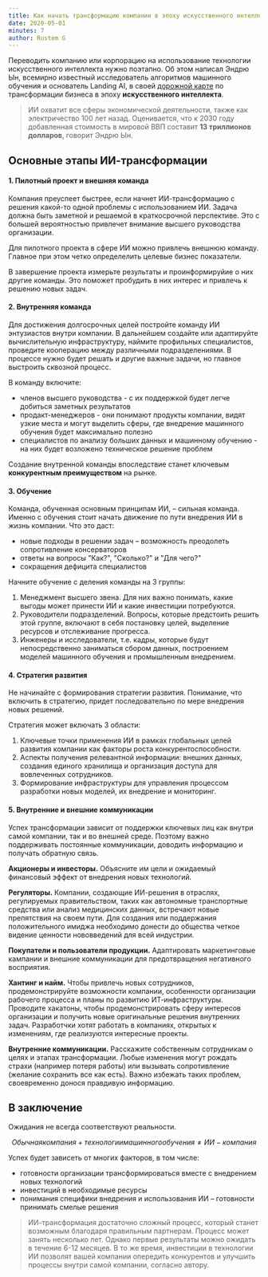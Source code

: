 ```yaml
---
title: Как начать трансформацию компании в эпоху искусственного интеллекта?
date: 2020-05-01
minutes: 7
author: Rustem G
---
```


Переводить компанию или корпорацию на использование технологии искусственного интеллекта нужно поэтапно. Об этом написал Эндрю Ын, всемирно известный исследователь алгоритмов машинного обучения и основатель Landing AI, в своей [дорожной карте](https://landing.ai/ai-transformation-playbook/) по трансформации бизнеса в эпоху __искусственного интеллекта__.

> ИИ охватит все сферы экономической деятельности, также как электричество 100 лет назад. Оценивается, что к 2030 году добавленная стоимость в мировой ВВП составит **13 триллионов долларов**, говорит Эндрю Ын.

## Основные этапы ИИ-трансформации

#### 1. Пилотный проект и внешняя команда

Компания преуспеет быстрее, если начнет ИИ-трансформацию с решения какой-то одной проблемы с использованием ИИ. Задача должна быть заметной и решаемой в краткосрочной перспективе. Это с большей вероятностью привлечет внимание высшего руководства организации.

Для пилотного проекта в сфере ИИ можно привлечь внешнюю команду. Главное при этом четко определелить целевые бизнес показатели.

В завершение проекта измерьте результаты и проинформируйие о них другие команды. Это поможет пробудить в них интерес и привлечь к решению новых задач.

#### 2. Внутренняя команда

Для достижения долгосрочных целей постройте команду ИИ энтузиастов внутри компании. В дальнейшем создайте или адаптируйте вычислительную инфраструктуру, наймите профильных специалистов, проведите кооперацию между различными подразделениями. В процессе нужно будет решать и другие важные задачи, но главное выстроить сквозной процесс.

В команду включите:
- членов высшего руководства - с их поддержкой будет легче добиться заметных результатов
- продакт-менеджеров - они понимают продукты компании, видят узкие места и могут выделить сферы, где внедрение машинного обучения будет максимально полезно
- специалистов по анализу больших данных и машинному обучению - на них будет возложено техническое решение проблем 

Создание внутренной команды впоследствие станет ключевым **конкурентным преимуществом** на рынке.

#### 3. Обучение

Команда, обученная основным принципам ИИ, – сильная команда. Именно с обучения стоит начать движение по пути внедрения ИИ в жизнь компании.
Что это даст:
 - новыe подходы в решении задач 
 – возможность преодолеть сопротивление консерваторов
 - ответы на вопросы "Как?", "Сколько?" и "Для чего?"
 - сокращения дефицита специалистов

Начните обучение с деления команды на 3 группы:
  1. Менеджмент высшего звена. Для них важно понимать, какие выгоды может принести ИИ и какие инвестиции потребуются.
  2. Руководители подразделений. Вопросы, которые предстоить решить этой группе, включают в себя постановку целей, выделение ресурсов и отслеживание прогресса.
  3. Инженеры и исследователи, т.е. кадры, которые будут непосредственно заниматься сбором данных, построением моделей машинного обучения и промышленным внедрением.

#### 4. Стратегия развития

Не начинайте с формирования стратегии развития. Понимание, что включить в стратегию, придет последовательно по мере внедрения новых решений.

Стратегия может включать 3 области:
  1. Ключевые точки применения ИИ в рамках глобальных целей развития компании как факторы роста конкурентоспособности.
  2. Аспекты получения релевантной информации: внешних данных, создания единого хранилища и организация доступа для вовлеченных сотрудников.
  3. Формирование инфраструктуры для управления процессом разработки новых моделей, их внедрение и мониторинг.

#### 5. Внутренние и внешние коммуникации

Успех трансформации зависит от поддержки ключевых лиц как внутри самой компании, так и во внешней среде. Поэтому важно поддерживать постоянные коммуникации, доводить информацию и получать обратную связь.

**Акционеры и инвесторы.** Объясните им цели и ожидаемый финансовый эффект от внедрения новых технологий.

**Регуляторы.** Компании, создающие ИИ-решения в отраслях, регулируемых правительством, таких как автономные транспортные средства или анализ медицинских данных, встречают новые препятствия на своем пути. Для создания или поддержания положительного имиджа необходимо донести до общества четкое видение ценности нововведений для всей индустрии.

**Покупатели и пользователи продукции.** Адаптировать маркетинговые кампании и внешние коммуникации для предотвращения негативного восприятия.

**Хантинг и найм.** Чтобы привлечь новых сотрудников, продемонстрируйте возможности компании, особенности организации рабочего процесса и планы по развитию ИТ-инфраструктуры. Проводите хакатоны, чтобы продемонстрировать сферу интересов организации и получить новые оригинальные решения внутренних задач. Разработчки хотят работать в компаниях, открытых к изменениям, где реализуются интересные проекты.

**Внутренние коммуникации.** Расскажите собственным сотрудникам о целях и этапах трансформации. Любые изменения могут рождать страхи (например потеря работы) или вызывать сопротивление (желание сохранить все как есть). Важно избежать таких проблем, своевременно донося правдивую информацию.

## В заключение

Ожидания не всегда соответствуют реальности.

$$ Обычная компания + технологии машинного обучения \ne ИИ-компания $$

Успех будет зависеть от многих факторов, в том числе:
  - готовности организации трансформироваться вместе с внедрением новых технологий
  - инвестиций в необходимые ресурсы
  - понимания специфики внедрения и использования ИИ
  – готовности принимать смелые решения

> ИИ-трансформация достаточно сложный процесс, который станет возможным благодаря правильным партнерам. Процесс может занять несколько лет. Однако первые результаты можно ожидать в течение 6-12 месяцев. В то же время, инвестиции в технологии ИИ позволят вашей компании опередить конкурентов и улучшить процессы внутри самой компании, согласно автору.
